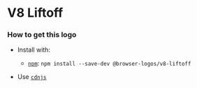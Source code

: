 # V8 Liftoff

### How to get this logo

* Install with:
  * [`npm`](https://www.npmjs.com/): `npm install --save-dev @browser-logos/v8-liftoff`

* Use [`cdnjs`](https://cdnjs.com/libraries/browser-logos)
